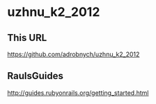 uzhnu_k2_2012
=============

This URL
--------
https://github.com/adrobnych/uzhnu_k2_2012

RaulsGuides
-----------
http://guides.rubyonrails.org/getting_started.html